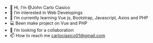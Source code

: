 - 👋 Hi, I’m @John Carlo Ciasico
- 👀 I’m interested in Web Developings
- 🌱 I’m currently learning Vue js, Bootstrap, Javascript, Axios and PHP
- 💻 Been make project on Vue and PHP
- 💞️ I’m looking for a collaboration
- 📫 How to reach me carlociasico01@gmail.com

<!---
JCciasico/JCciasico is a ✨ special ✨ repository because its `README.md` (this file) appears on your GitHub profile.
You can click the Preview link to take a look at your changes.
--->

